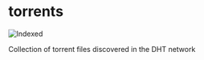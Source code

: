 torrents 
========
![Indexed](https://img.shields.io/badge/indexed-253853-blue)

Collection of torrent files discovered in the DHT network
